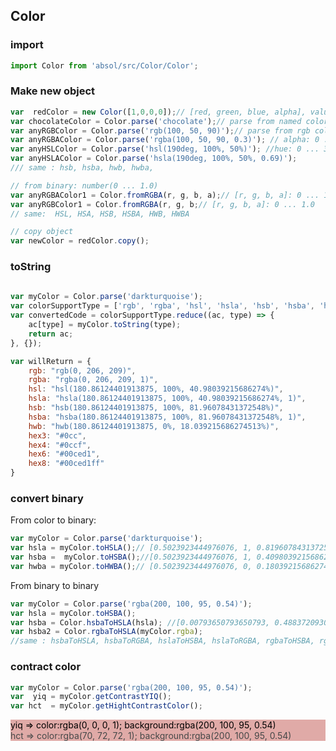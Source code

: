 
## Color

### import

```js
import Color from 'absol/src/Color/Color';
```

### Make new object

```js
var  redColor = new Color([1,0,0,0]);// [red, green, blue, alpha], value: 0 ... 1.0 
var chocolateColor = Color.parse('chocolate');// parse from named color
var anyRGBColor = Color.parse('rgb(100, 50, 90)');// parse from rgb color, [r, g, b]: 0 ... 255
var anyRGBAColor = Color.parse('rgba(100, 50, 90, 0.3)'); // alpha: 0 ... 1.0
var anyHSLColor = Color.parse('hsl(190deg, 100%, 50%)'); //hue: 0 ... 360(deg), [s, l]: 0 ... 100(%)
var anyHSLAColor = Color.parse('hsla(190deg, 100%, 50%, 0.69)');
/// same : hsb, hsba, hwb, hwba, 

// from binary: number(0 ... 1.0)
var anyRGBAColor1 = Color.fromRGBA(r, g, b, a);// [r, g, b, a]: 0 ... 1.0
var anyRGBColor1 = Color.fromRGBA(r, g, b;// [r, g, b, a]: 0 ... 1.0
// same:  HSL, HSA, HSB, HSBA, HWB, HWBA

// copy object
var newColor = redColor.copy();
```

### toString

```js
   
var myColor = Color.parse('darkturquoise'); 
var colorSupportType = ['rgb', 'rgba', 'hsl', 'hsla', 'hsb', 'hsba', 'hwb', 'hwb', 'hex3', 'hex4', 'hex6', 'hex8'];
var convertedCode = colorSupportType.reduce((ac, type) => {
    ac[type] = myColor.toString(type);
    return ac;
}, {});

var willReturn = {
    rgb: "rgb(0, 206, 209)",
    rgba: "rgba(0, 206, 209, 1)",
    hsl: "hsl(180.86124401913875, 100%, 40.98039215686274%)",
    hsla: "hsla(180.86124401913875, 100%, 40.98039215686274%, 1)",
    hsb: "hsb(180.86124401913875, 100%, 81.96078431372548%)",
    hsba: "hsba(180.86124401913875, 100%, 81.96078431372548%, 1)",
    hwb: "hwb(180.86124401913875, 0%, 18.039215686274513%)",
    hex3: "#0cc",
    hex4: "#0ccf",
    hex6: "#00ced1",
    hex8: "#00ced1ff"
}
```

### convert binary

From color to binary:

```js
var myColor = Color.parse('darkturquoise'); 
var hsla = myColor.toHSLA();// [0.5023923444976076, 1, 0.8196078431372549, 1]
var hsba =  myColor.toHSBA();//[0.5023923444976076, 1, 0.40980392156862744, 1]
var hwba = myColor.toHWBA();// [0.5023923444976076, 0, 0.18039215686274512, 1]
```

From binary to binary

```js
var myColor = Color.parse('rgba(200, 100, 95, 0.54)');  
var hsla = myColor.toHSBA();
var hsba = Color.hsbaToHSLA(hsla); //[0.00793650793650793, 0.4883720930232559, 0.5784313725490197, 0.54]
var hsba2 = Color.rgbaToHSLA(myColor.rgba);
//same : hsbaToHSLA, hsbaToRGBA, hslaToHSBA, hslaToRGBA, rgbaToHSBA, rgbaToHSLA, hwbaToHSBA, hsbaToHWBA, rgbaToHWBA, hwbaToRGBA
```


### contract color

```js
var myColor = Color.parse('rgba(200, 100, 95, 0.54)');  
var  yiq = myColor.getContrastYIQ(); 
var hct  = myColor.getHightContrastColor();
```

<div style="color:rgba(0, 0, 0, 1);background:rgba(200, 100, 95, 0.54)">yiq => color:rgba(0, 0, 0, 1); background:rgba(200, 100, 95, 0.54)</div>

<div style="color:rgba(70, 72, 72, 1);background:rgba(200, 100, 95, 0.54)">hct => color:rgba(70, 72, 72, 1); background:rgba(200, 100, 95, 0.54)</div>
